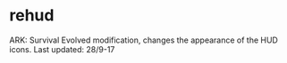 # rehud
ARK: Survival Evolved modification, changes the appearance of the HUD icons.
Last updated: 28/9-17

